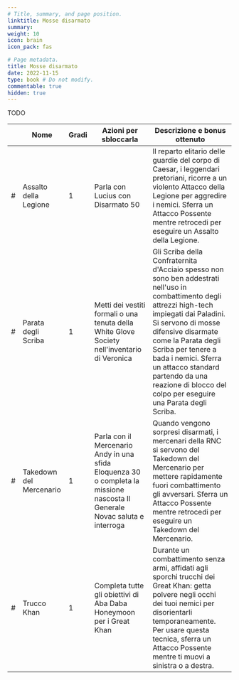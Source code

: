 ```yaml
---
# Title, summary, and page position.
linktitle: Mosse disarmato
summary: 
weight: 10
icon: brain
icon_pack: fas

# Page metadata.
title: Mosse disarmato
date: 2022-11-15
type: book # Do not modify.
commentable: true
hidden: true
---
```


<div class="fnv">

TODO



|   | Nome                    | Gradi | Azioni per sbloccarla                                                                                                       | Descrizione e bonus ottenuto                                                                                                                                                                                                                                                                                                                                     |
|---|-------------------------|-------|-----------------------------------------------------------------------------------------------------------------------------|------------------------------------------------------------------------------------------------------------------------------------------------------------------------------------------------------------------------------------------------------------------------------------------------------------------------------------------------------------------|
| # | Assalto della Legione   |   1   | Parla con Lucius con Disarmato 50                                                                                           | Il reparto elitario delle guardie del corpo di Caesar, i leggendari pretoriani, ricorre a un violento Attacco della Legione per aggredire i nemici. Sferra un Attacco Possente mentre retrocedi per eseguire un Assalto della Legione.                                                                                                                           |
| # | Parata degli Scriba     |   1   | Metti dei vestiti formali o una tenuta della White Glove Society nell'inventario di Veronica                                | Gli Scriba della Confraternita d'Acciaio spesso non sono ben addestrati nell'uso in combattimento degli attrezzi high-tech impiegati dai Paladini. Si servono di mosse difensive disarmate come la Parata degli Scriba per tenere a bada i nemici. Sferra un attacco standard partendo da una reazione di blocco del colpo per eseguire una Parata degli Scriba. |
| # | Takedown del Mercenario |   1   | Parla con il Mercenario Andy in una sfida Eloquenza 30 o completa la missione nascosta Il Generale Novac saluta e interroga | Quando vengono sorpresi disarmati, i mercenari della RNC si servono del Takedown del Mercenario per mettere rapidamente fuori combattimento gli avversari. Sferra un Attacco Possente mentre retrocedi per eseguire un Takedown del Mercenario.                                                                                                                  |
| # | Trucco Khan             |   1   | Completa tutte gli obiettivi di Aba Daba Honeymoon per i Great Khan                                                         | Durante un combattimento senza armi, affidati agli sporchi trucchi dei Great Khan: getta polvere negli occhi dei tuoi nemici per disorientarli temporaneamente. Per usare questa tecnica, sferra un Attacco Possente mentre ti muovi a sinistra o a destra.                                                                                                      |

</div>
